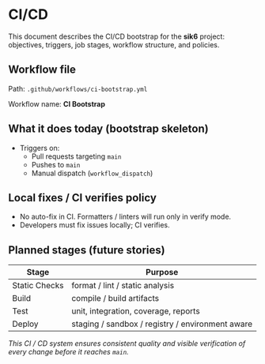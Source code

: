 # CI/CD

This document describes the CI/CD bootstrap for the **sik6** project: objectives, triggers, job stages, workflow structure, and policies.

## Workflow file

Path: `.github/workflows/ci-bootstrap.yml`

Workflow name: **CI Bootstrap**

## What it does today (bootstrap skeleton)

- Triggers on:
  - Pull requests targeting `main`
  - Pushes to `main`
  - Manual dispatch (`workflow_dispatch`)

## Local fixes / CI verifies policy

- No auto-fix in CI. Formatters / linters will run only in verify mode.
- Developers must fix issues locally; CI verifies.

## Planned stages (future stories)

| Stage         | Purpose                                          |
| ------------- | ------------------------------------------------ |
| Static Checks | format / lint / static analysis                  |
| Build         | compile / build artifacts                        |
| Test          | unit, integration, coverage, reports             |
| Deploy        | staging / sandbox / registry / environment aware |

_This CI / CD system ensures consistent quality and visible verification of every change before it reaches `main`._
